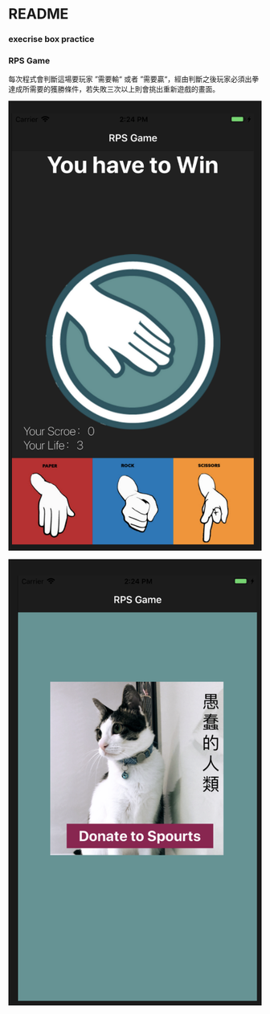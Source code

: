 #  README

### execrise box practice

### RPS Game

每次程式會判斷這場要玩家 ”需要輸“ 或者 ”需要贏“，經由判斷之後玩家必須出拳達成所需要的獲勝條件，若失敗三次以上則會挑出重新遊戲的畫面。


![Alt text](RPSGame.png)

![Alt text](RestartGame.png)





